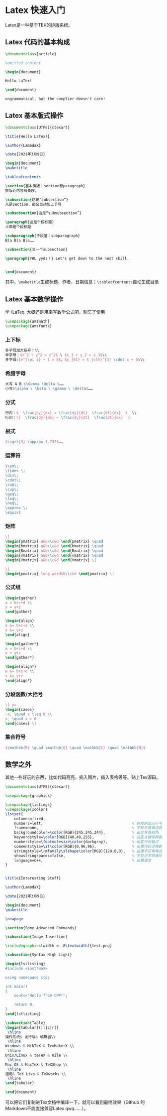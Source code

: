 # Latex 快速入门

Latex是一种基于ΤΕΧ的排版系统。

## Latex 代码的基本构成

```latex
\documentclass{article}

%omitted content

\begin{document}

Hello LaTex!

\end{document}

ungrammatical, but the complier doesn't care!

```



## Latex 基本版式操作

```latex
\documentclass[UTF8]{ctexart}

\title{Hello LaTex!}

\author{LambdaX}

\date{2021年3月9日}

\begin{document}
\maketitle

\tableofcontents

\section{基本排版：section和paragraph}
排版让内容有条理。

\subsection{这是“subsection”}
凡是Section，都会自动加上节号

\subsubsection{这是“subsubsection”}

\paragraph{这是个段标题}
上面是个段标题

\subparagraph{子段落：subparagraph}
Bla Bla Bla……

\subsection{又一个subsection}

\paragraph{YHL yyds！} Let's get down to the next skill.


\end{document}
```

其中，`\maketitle`生成标题、作者、日期信息；`\tableofcontents`自动生成目录

## Latex 基本数学操作

学 \LaTex ​ 大概还是用来写数学公式吧，别忘了使用

```latex
\usepackage{amsmath}
\usepackage{amsfonts}
```

### 上下标

```latex
多字母加大括号！\\
单字母：$x^2 + y^2 = z^2$ \ $x_1 + y_2 = z_3$\\
多字母:$e^{\pi i} + 1 = 0$，$y_{01} = k_{sth}^{3} \cdot x + b$\\
```

### 希腊字母

```latex
大写 A B $\Gamma \Delta $…… 
小写$\alpha \ \beta \ \gamma \ \delta$……
```

### 分式

```latex
行内：$  \frac{dy}{dx} = \frac{dy}{dt}  \frac{dt}{dx}  $  \\
行间：\[  \frac{dy}{dx} = \frac{dy}{dt}  \frac{dt}{dx}  \]
```

### 根式

```latex
$\sqrt{3} \approx 1.732$……
```

### 运算符

```latex
$\pm\; 
\times \; 
\div\; 
\cdot\; 
\cap\; 
\cup\;
\geq\; 
\leq\; 
\neq\; 
\approx \; 
\equiv$
```

### 矩阵

```latex
\[
\begin{pmatrix} a&b\\c&d \end{pmatrix} \quad
\begin{bmatrix} a&b\\c&d \end{bmatrix} \quad
\begin{Bmatrix} a&b\\c&d \end{Bmatrix} \quad
\begin{vmatrix} a&b\\c&d \end{vmatrix} \quad
\begin{Vmatrix} a&b\\c&d \end{Vmatrix} \]

\[
\begin{pmatrix} long word&b\\c&d \end{pmatrix} \]
```

### 公式组

```latex
\begin{gather}
a = b+c+d \\
x = y+z
\end{gather}

\begin{align}
a &= b+c+d \\
x &= y+z
\end{align}

\begin{gather*}
a = b+c+d \\
x = y+z
\end{gather*}

\begin{align*}
a &= b+c+d \\
x &= y+z
\end{align*}
```

### 分段函数/大括号

```latex
\[ y=
\begin{cases}
-x, \quad x \leq 0 \\
x, \quad x > 0
\end{cases} \]
```

### 集合符号

```latex
$\mathbb{R} \quad \mathbb{Q} \quad \mathbb{C} \quad \mathbb{N}$
```

## 数学之外

其他一些好玩的东西，比如代码高亮，插入图片，插入表格等等。贴上Tex源码。

```latex
\documentclass[UTF8]{ctexart}

\usepackage{graphicx}

\usepackage{listings} 
\usepackage{xcolor}
\lstset{
    columns=fixed,       
    numbers=left,                                        % 在左侧显示行号
    frame=none,                                          % 不显示背景边框
    backgroundcolor=\color[RGB]{245,245,244},            % 设定背景颜色
    keywordstyle=\color[RGB]{40,40,255},                 % 设定关键字颜色
    numberstyle=\footnotesize\color{darkgray},           % 设定行号格式
    commentstyle=\it\color[RGB]{0,96,96},                % 设置代码注释的格式
    stringstyle=\rmfamily\slshape\color[RGB]{128,0,0},   % 设置字符串格式
    showstringspaces=false,                              % 不显示字符串中的空格
    language=C++,                                        % 设置语言
}


\title{Interesting Stuff}

\author{LambdaX}

\date{2021年3月9日}

\begin{document}
\maketitle

\newpage

\section{Some Advanced Commands}

\subsection{Image Insertion}

\includegraphics[width = .8\textwidth]{test.png}

\subsection{Syntax High Light}

\begin{lstlisting}
#include <iostream>

using namespace std;

int main()
{
	cout<<"Hello from CPP!";

	return 0;
}
\end{lstlisting}

\subsection{Table}
\begin{tabular}{|l|c|r|}
 \hline
操作系统& 发行版& 编辑器\\
 \hline
Windows & MikTeX & TexMakerX \\
 \hline
Unix/Linux & teTeX & Kile \\
 \hline
Mac OS & MacTeX & TeXShop \\
 \hline
通用& TeX Live & TeXworks \\
 \hline
\end{tabular}

\end{document}

```

可以把它们复制进Tex文档中编译一下，就可以看到最终效果（Github 的Markdown不能直接兼容Latex qwq……）。



